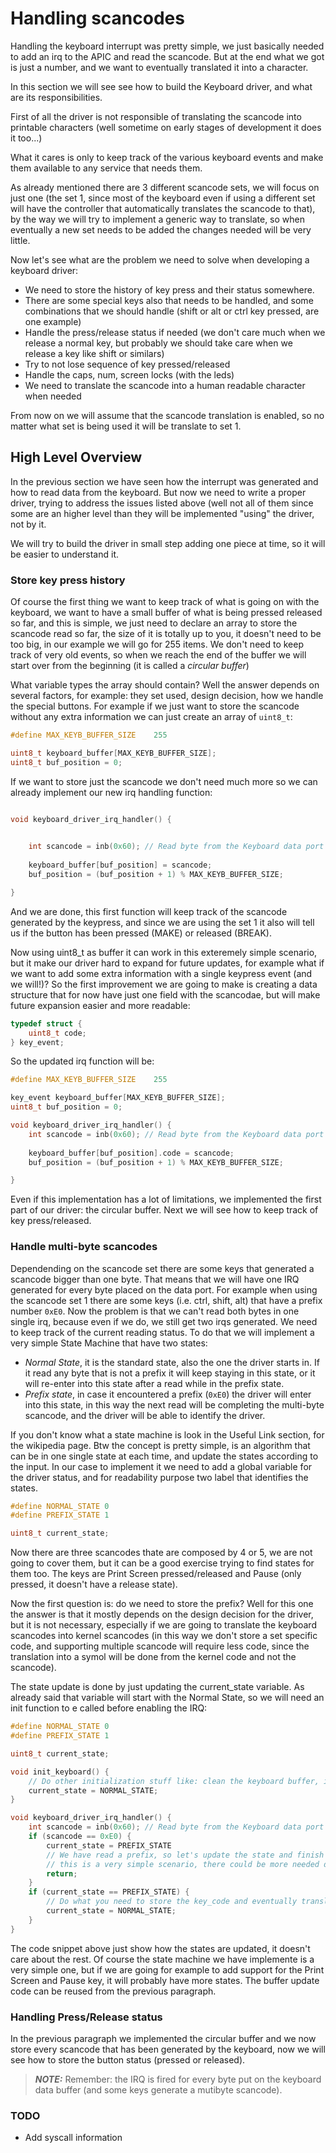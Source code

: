 # Handling scancodes

Handling the keyboard interrupt was pretty simple, we just basically needed to add an irq to the APIC and read the scancode. But at the end what we got is just a number, and we want to eventually translated it into a character. 

In this section we will see see how to build the Keyboard driver, and what are its responsibilities. 

First of all the driver is not responsible of translating the scancode into printable characters (well sometime on early stages of development it does it too...)

What it cares is only to keep track of the various keyboard events and make them available to any service that needs them.

As already mentioned there are 3 different scancode sets, we will focus on just one (the set 1, since most of the keyboard even if using a different set will have the controller that automatically translates the scancode to that), by the way we will try to implement a generic way to translate, so when eventually a new set needs to be added the changes needed will be very little. 

Now let's see what are the problem we need to solve when developing a keyboard driver: 

* We need to store the history of key press and their status somewhere.
* There are some special keys also that needs to be handled, and some combinations that we should handle (shift or alt or ctrl  key pressed, are one example)
* Handle the press/release status if needed (we don't care much when we release a normal key, but probably we should take care when we release a key like shift or similars)
* Try to not lose sequence of key pressed/released
* Handle the caps, num, screen locks (with the leds)
* We need to translate the scancode into a human readable character when needed

From now on we will assume that the scancode translation is enabled, so no matter what set is being used it will be translate to set 1. 

## High Level Overview

In the previous section we have seen how the interrupt was generated and how to read data from the keyboard. But now we need to write a proper driver, trying to address the issues listed above (well not all of them since some are an higher level than they will be implemented "using" the driver, not by it.

We will try to build the driver in small step adding one piece at time, so it will be easier to understand it. 

### Store key press history

Of course the first thing we want to keep track of what is going on with the keyboard, we want to have a small buffer of what is being pressed released so far, and this is simple, we just need to declare an array to store the scancode read so far, the size of it is totally up to you, it doesn't need to be too big, in our example we will go for 255 items. We don't need to keep track of very old events, so when we reach the end of the buffer we will start over from the beginning (it is called a _circular buffer_)

What variable types the array should contain? Well the answer depends on several factors, for example: they set used, design decision, how we handle the special buttons. For example if we just want to store the scancode without any extra information we can just create an array of `uint8_t`:

```c
#define MAX_KEYB_BUFFER_SIZE    255

uint8_t keyboard_buffer[MAX_KEYB_BUFFER_SIZE];
uint8_t buf_position = 0;
```

If we want to store just the scancode we don't need much more so we can already implement our new irq handling function:

```c

void keyboard_driver_irq_handler() {

    
    int scancode = inb(0x60); // Read byte from the Keyboard data port
    
    keyboard_buffer[buf_position] = scancode;
    buf_position = (buf_position + 1) % MAX_KEYB_BUFFER_SIZE;

}

```

And we are done, this first function will keep track of the scancode generated by the keypress, and since we are using the set 1 it also will tell us if the button has been pressed (MAKE) or released (BREAK).

Now using uint8_t as buffer it can work in this exteremely simple scenario, but it make our driver hard to expand for future updates, for example what if we want to add some extra information with a single keypress event (and we will!)? So the first improvement we are going to make is creating a data structure that for now have just one field with the scancodae, but will make future expansion easier and more readable:

```c
typedef struct {
    uint8_t code;
} key_event;
```

So the updated irq function will be: 
```c
#define MAX_KEYB_BUFFER_SIZE    255

key_event keyboard_buffer[MAX_KEYB_BUFFER_SIZE];
uint8_t buf_position = 0;

void keyboard_driver_irq_handler() {    
    int scancode = inb(0x60); // Read byte from the Keyboard data port
    
    keyboard_buffer[buf_position].code = scancode;
    buf_position = (buf_position + 1) % MAX_KEYB_BUFFER_SIZE;

}
``` 

Even if this implementation has a lot of limitations, we implemented the first part of our driver: the circular buffer. Next we will see how to keep track of key press/released.

### Handle multi-byte scancodes

Dependending on the scancode set there are some keys that generated a scancode bigger than one byte. That means that we will have one IRQ generated for every byte placed on the data port. For example when using the scancode set 1 there are some keys (i.e. ctrl, shift, alt) that have a prefix number `0xE0`. Now the problem is that we can't read both bytes in one single irq, because even if we do, we still get two irqs generated. We need to keep track of the current reading status. To do that we will implement a very simple State Machine that have two states:

* _Normal State_, it is the standard state, also the one the driver starts in. If it read any byte that is not a prefix it will keep staying in this state, or it will re-enter into this state after a read while in the prefix state.
* _Prefix state_, in case it encountered a prefix (`0xE0`) the driver will enter into this state, in this way the next read will be completing the multi-byte scancode, and the driver will be able to identify the driver.

If you don't know what a state machine is look in the Useful Link section, for the wikipedia page. Btw the concept is pretty simple, is an algorithm that can be in one single state at each time, and update the states according to the input. In our case to implement it we need to add a global variable for the driver status, and for readability purpose two label that identifies the states.

```c
#define NORMAL_STATE 0
#define PREFIX_STATE 1

uint8_t current_state;
```

Now there are three scancodes thate are composed by  4 or 5, we are not going to cover them, but it can be a good exercise trying to find states for them too. The keys are Print Screen pressed/released and Pause (only pressed, it doesn't have a release state).

Now the first question is: do we need to store the prefix? Well for this one the answer is that it mostly depends on the design decision for the driver, but it is not necessary, especially if we are going to translate the keyboard scancodes into kernel scancodes (in this way we don't store a set specific code, and supporting multiple scancode will require less code, since the translation into a symol will be done from the kernel code and not the scancode). 

The state update is done by just updating the current_state variable. As already said that variable will start with the Normal State, so we will need an init function to e called before enabling the IRQ: 

```c
#define NORMAL_STATE 0
#define PREFIX_STATE 1

uint8_t current_state;

void init_keyboard() {
    // Do other initialization stuff like: clean the keyboard buffer, identify the scancode set, enable the IRQ etc.
    current_state = NORMAL_STATE;
}

void keyboard_driver_irq_handler() {
    int scancode = inb(0x60); // Read byte from the Keyboard data port
    if (scancode == 0xE0) {
        current_state = PREFIX_STATE
        // We have read a prefix, so let's update the state and finish here
        // this is a very simple scenario, there could be more needed depending on the design
        return;
    }
    if (current_state == PREFIX_STATE) {
        // Do what you need to store the key_code and eventually translate it to the kernel_code and return to the normal state
        current_state = NORMAL_STATE;
    }
}
```

The code snippet above just show how the states are updated, it doesn't care about the rest. Of course the state machine we have implemente is a very simple one, but if we are going for example to add support for the Print Screen and Pause key, it will probably have more states. The buffer update code can be reused from the previous paragraph. 
### Handling Press/Release status

In the previous paragraph we implemented the circular buffer and we now store every scancode that has been generated by the keyboard, now we will see how to store the button status (pressed or released).

> **_NOTE:_** Remember: the IRQ is fired for every byte put on the keyboard data buffer (and some keys generate a mutibyte scancode).



### TODO 

- Add syscall information 
